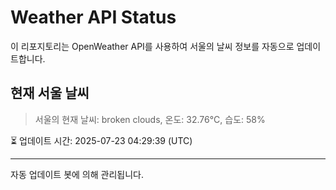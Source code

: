 
# Weather API Status

이 리포지토리는 OpenWeather API를 사용하여 서울의 날씨 정보를 자동으로 업데이트합니다.

## 현재 서울 날씨
> 서울의 현재 날씨: broken clouds, 온도: 32.76°C, 습도: 58%

⏳ 업데이트 시간: 2025-07-23 04:29:39 (UTC)

---
자동 업데이트 봇에 의해 관리됩니다.
